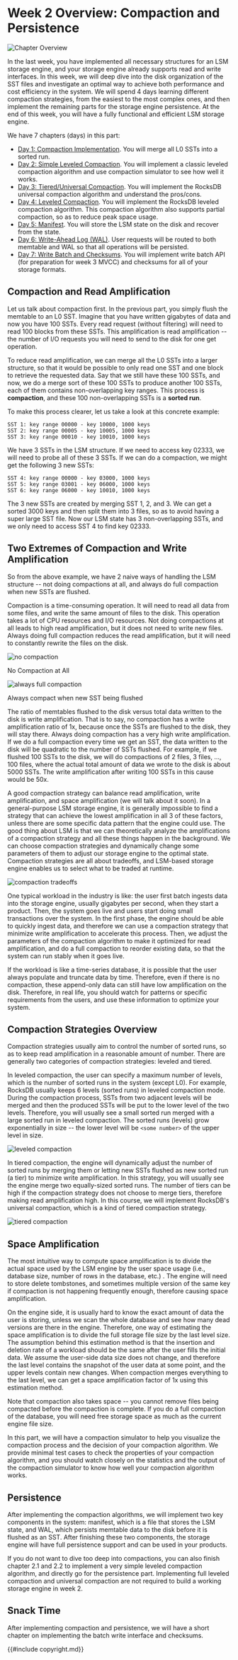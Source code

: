 <!--
  mini-lsm-book © 2022-2025 by Alex Chi Z is licensed under CC BY-NC-SA 4.0
-->

# Week 2 Overview: Compaction and Persistence

![Chapter Overview](./lsm-tutorial/week2-overview.svg)

In the last week, you have implemented all necessary structures for an LSM storage engine, and your storage engine already supports read and write interfaces. In this week, we will deep dive into the disk organization of the SST files and investigate an optimal way to achieve both performance and cost efficiency in the system. We will spend 4 days learning different compaction strategies, from the easiest to the most complex ones, and then implement the remaining parts for the storage engine persistence. At the end of this week, you will have a fully functional and efficient LSM storage engine.

We have 7 chapters (days) in this part:


* [Day 1: Compaction Implementation](./week2-01-compaction.md). You will merge all L0 SSTs into a sorted run.
* [Day 2: Simple Leveled Compaction](./week2-02-simple.md). You will implement a classic leveled compaction algorithm and use compaction simulator to see how well it works.
* [Day 3: Tiered/Universal Compaction](./week2-03-tiered.md). You will implement the RocksDB universal compaction algorithm and understand the pros/cons.
* [Day 4: Leveled Compaction](./week2-04-leveled.md). You will implement the RocksDB leveled compaction algorithm. This compaction algorithm also supports partial compaction, so as to reduce peak space usage.
* [Day 5: Manifest](./week2-05-manifest.md). You will store the LSM state on the disk and recover from the state.
* [Day 6: Write-Ahead Log (WAL)](./week2-06-wal.md). User requests will be routed to both memtable and WAL so that all operations will be persisted.
* [Day 7: Write Batch and Checksums](./week2-07-snacks.md). You will implement write batch API (for preparation for week 3 MVCC) and checksums for all of your storage formats.

## Compaction and Read Amplification

Let us talk about compaction first. In the previous part, you simply flush the memtable to an L0 SST. Imagine that you have written gigabytes of data and now you have 100 SSTs. Every read request (without filtering) will need to read 100 blocks from these SSTs. This amplification is read amplification -- the number of I/O requests you will need to send to the disk for one get operation.

To reduce read amplification, we can merge all the L0 SSTs into a larger structure, so that it would be possible to only read one SST and one block to retrieve the requested data. Say that we still have these 100 SSTs, and now, we do a merge sort of these 100 SSTs to produce another 100 SSTs, each of them contains non-overlapping key ranges. This process is **compaction**, and these 100 non-overlapping SSTs is a **sorted run**.

To make this process clearer, let us take a look at this concrete example:

```
SST 1: key range 00000 - key 10000, 1000 keys
SST 2: key range 00005 - key 10005, 1000 keys
SST 3: key range 00010 - key 10010, 1000 keys
```

We have 3 SSTs in the LSM structure. If we need to access key 02333, we will need to probe all of these 3 SSTs. If we can do a compaction, we might get the following 3 new SSTs:

```
SST 4: key range 00000 - key 03000, 1000 keys
SST 5: key range 03001 - key 06000, 1000 keys
SST 6: key range 06000 - key 10010, 1000 keys
```

The 3 new SSTs are created by merging SST 1, 2, and 3. We can get a sorted 3000 keys and then split them into 3 files, so as to avoid having a super large SST file. Now our LSM state has 3 non-overlapping SSTs, and we only need to access SST 4 to find key 02333.

## Two Extremes of Compaction and Write Amplification

So from the above example, we have 2 naive ways of handling the LSM structure -- not doing compactions at all, and always do full compaction when new SSTs are flushed.

Compaction is a time-consuming operation. It will need to read all data from some files, and write the same amount of files to the disk. This operation takes a lot of CPU resources and I/O resources. Not doing compactions at all leads to high read amplification, but it does not need to write new files. Always doing full compaction reduces the read amplification, but it will need to constantly rewrite the files on the disk.

![no compaction](./lsm-tutorial/week2-00-two-extremes-1.svg)

<p class="caption">No Compaction at All</p>

![always full compaction](./lsm-tutorial/week2-00-two-extremes-2.svg)

<p class="caption">Always compact when new SST being flushed</p>

The ratio of memtables flushed to the disk versus total data written to the disk is write amplification. That is to say, no compaction has a write amplification ratio of 1x, because once the SSTs are flushed to the disk, they will stay there. Always doing compaction has a very high write amplification. If we do a full compaction every time we get an SST, the data written to the disk will be quadratic to the number of SSTs flushed. For example, if we flushed 100 SSTs to the disk, we will do compactions of 2 files, 3 files, ..., 100 files, where the actual total amount of data we wrote to the disk is about 5000 SSTs. The write amplification after writing 100 SSTs in this cause would be 50x.

A good compaction strategy can balance read amplification, write amplification, and space amplification (we will talk about it soon). In a general-purpose LSM storage engine, it is generally impossible to find a strategy that can achieve the lowest amplification in all 3 of these factors, unless there are some specific data pattern that the engine could use. The good thing about LSM is that we can theoretically analyze the amplifications of a compaction strategy and all these things happen in the background. We can choose compaction strategies and dynamically change some parameters of them to adjust our storage engine to the optimal state. Compaction strategies are all about tradeoffs, and LSM-based storage engine enables us to select what to be traded at runtime.

![compaction tradeoffs](./lsm-tutorial/week2-00-triangle.svg)

One typical workload in the industry is like: the user first batch ingests data into the storage engine, usually gigabytes per second, when they start a product. Then, the system goes live and users start doing small transactions over the system. In the first phase, the engine should be able to quickly ingest data, and therefore we can use a compaction strategy that minimize write amplification to accelerate this process. Then, we adjust the parameters of the compaction algorithm to make it optimized for read amplification, and do a full compaction to reorder existing data, so that the system can run stably when it goes live.

If the workload is like a time-series database, it is possible that the user always populate and truncate data by time. Therefore, even if there is no compaction, these append-only data can still have low amplification on the disk. Therefore, in real life, you should watch for patterns or specific requirements from the users, and use these information to optimize your system.

## Compaction Strategies Overview

Compaction strategies usually aim to control the number of sorted runs, so as to keep read amplification in a reasonable amount of number. There are generally two categories of compaction strategies: leveled and tiered.

In leveled compaction, the user can specify a maximum number of levels, which is the number of sorted runs in the system (except L0). For example, RocksDB usually keeps 6 levels (sorted runs) in leveled compaction mode. During the compaction process, SSTs from two adjacent levels will be merged and then the produced SSTs will be put to the lower level of the two levels. Therefore, you will usually see a small sorted run merged with a large sorted run in leveled compaction. The sorted runs (levels) grow exponentially in size -- the lower level will be `<some number>` of the upper level in size.

![leveled compaction](./lsm-tutorial/week2-00-leveled.svg)

In tiered compaction, the engine will dynamically adjust the number of sorted runs by merging them or letting new SSTs flushed as new sorted run (a tier) to minimize write amplification. In this strategy, you will usually see the engine merge two equally-sized sorted runs. The number of tiers can be high if the compaction strategy does not choose to merge tiers, therefore making read amplification high. In this course, we will implement RocksDB's universal compaction, which is a kind of tiered compaction strategy.

![tiered compaction](./lsm-tutorial/week2-00-tiered.svg)

## Space Amplification

The most intuitive way to compute space amplification is to divide the actual space used by the LSM engine by the user space usage (i.e., database size, number of rows in the database, etc.) . The engine will need to store delete tombstones, and sometimes multiple version of the same key if compaction is not happening frequently enough, therefore causing space amplification.

On the engine side, it is usually hard to know the exact amount of data the user is storing, unless we scan the whole database and see how many dead versions are there in the engine. Therefore, one way of estimating the space amplification is to divide the full storage file size by the last level size. The assumption behind this estimation method is that the insertion and deletion rate of a workload should be the same after the user fills the initial data. We assume the user-side data size does not change, and therefore the last level contains the snapshot of the user data at some point, and the upper levels contain new changes. When compaction merges everything to the last level, we can get a space amplification factor of 1x using this estimation method.

Note that compaction also takes space -- you cannot remove files being compacted before the compaction is complete. If you do a full compaction of the database, you will need free storage space as much as the current engine file size.

In this part, we will have a compaction simulator to help you visualize the compaction process and the decision of your compaction algorithm. We provide minimal test cases to check the properties of your compaction algorithm, and you should watch closely on the statistics and the output of the compaction simulator to know how well your compaction algorithm works.

## Persistence

After implementing the compaction algorithms, we will implement two key components in the system: manifest, which is a file that stores the LSM state, and WAL, which persists memtable data to the disk before it is flushed as an SST. After finishing these two components, the storage engine will have full persistence support and can be used in your products.

If you do not want to dive too deep into compactions, you can also finish chapter 2.1 and 2.2 to implement a very simple leveled compaction algorithm, and directly go for the persistence part. Implementing full leveled compaction and universal compaction are not required to build a working storage engine in week 2.

## Snack Time

After implementing compaction and persistence, we will have a short chapter on implementing the batch write interface and checksums.

{{#include copyright.md}}
